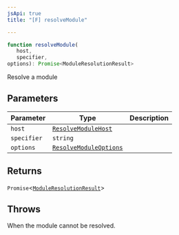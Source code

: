 ```yaml
---
jsApi: true
title: "[F] resolveModule"

---
```

```ts
function resolveModule(
   host, 
   specifier, 
options): Promise<ModuleResolutionResult>
```

Resolve a module

## Parameters

| Parameter | Type | Description |
| ------ | ------ | ------ |
| `host` | [`ResolveModuleHost`](../interfaces/ResolveModuleHost.md) |  |
| `specifier` | `string` |  |
| `options` | [`ResolveModuleOptions`](../interfaces/ResolveModuleOptions.md) |  |

## Returns

`Promise`<[`ModuleResolutionResult`](../type-aliases/ModuleResolutionResult.md)\>

## Throws

When the module cannot be resolved.
